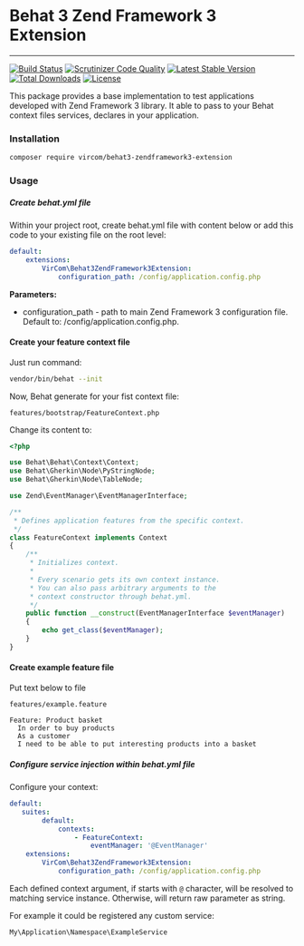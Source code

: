 # Behat 3 Zend Framework 3 Extension
-----
[![Build Status](https://travis-ci.org/vircom/behat3-zendframework3-extension.svg?branch=master)](https://travis-ci.org/vircom/behat3-zendframework3-extension)
[![Scrutinizer Code Quality](https://scrutinizer-ci.com/g/vircom/behat3-zendframework3-extension/badges/quality-score.png?b=master)](https://scrutinizer-ci.com/g/vircom/behat3-zendframework3-extension/?branch=master)
[![Latest Stable Version](https://poser.pugx.org/vircom/behat3-zendframework3-extension/v/stable.png)](https://packagist.org/packages/vircom/behat3-zendframework3-extension)
[![Total Downloads](https://poser.pugx.org/vircom/behat3-zendframework3-extension/downloads.png)](https://packagist.org/vircom/behat3-zendframework3-extension)
[![License](https://poser.pugx.org/vircom/behat3-zendframework3-extension/license.png)](https://packagist.org/packages/vircom/behat3-zendframework3-extension)

This package provides a base implementation to test applications developed with Zend Framework 3 library. It able to pass to your Behat context files services, declares in your application.

### Installation
```bash
composer require vircom/behat3-zendframework3-extension
```

### Usage
##### Create behat.yml file
Within your project root, create behat.yml file with content below or add this code to your existing file on the root level:

```yml
default:
    extensions:
        VirCom\Behat3ZendFramework3Extension:
            configuration_path: /config/application.config.php
```
**Parameters:**
* configuration_path - path to main Zend Framework 3 configuration file. Default to: /config/application.config.php.


#### Create your feature context file
Just run command:

```bash
vendor/bin/behat --init 
```

Now, Behat generate for your fist context file:
```
features/bootstrap/FeatureContext.php
```

Change its content to:

```php
<?php

use Behat\Behat\Context\Context;
use Behat\Gherkin\Node\PyStringNode;
use Behat\Gherkin\Node\TableNode;

use Zend\EventManager\EventManagerInterface;

/**
 * Defines application features from the specific context.
 */
class FeatureContext implements Context
{
    /**
     * Initializes context.
     *
     * Every scenario gets its own context instance.
     * You can also pass arbitrary arguments to the
     * context constructor through behat.yml.
     */
    public function __construct(EventManagerInterface $eventManager)
    {
        echo get_class($eventManager);
    }
}
```

#### Create example feature file
Put text below to file
```
features/example.feature
```

```
Feature: Product basket
  In order to buy products
  As a customer
  I need to be able to put interesting products into a basket
```

##### Configure service injection within behat.yml file
Configure your context:

```yml
default:
   suites:
        default:
            contexts:
                - FeatureContext:
                    eventManager: '@EventManager'
    extensions:
        VirCom\Behat3ZendFramework3Extension:
            configuration_path: /config/application.config.php
```

Each defined context argument, if starts with `@` character, will be resolved to matching service instance. Otherwise, will return raw parameter as string.

For example it could be registered any custom service:
```
My\Application\Namespace\ExampleService
```